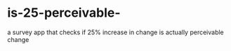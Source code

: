 # is-25-perceivable-
a survey app that checks if 25% increase in change is actually perceivable change
